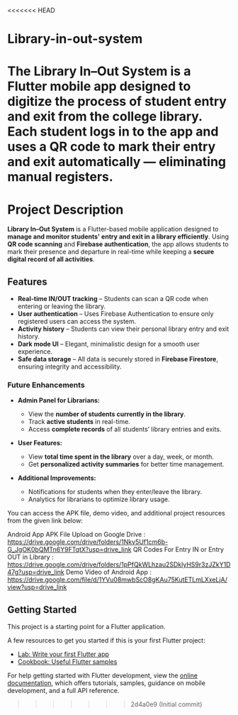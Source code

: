 <<<<<<< HEAD
# Library-in-out-system
The Library In–Out System is a Flutter mobile app designed to digitize the process of student entry and exit from the college library. Each student logs in to the app and uses a QR code to mark their entry and exit automatically — eliminating manual registers.
=======

# Project Description

**Library In–Out System** is a Flutter-based mobile application designed to **manage and monitor students' entry and exit in a library efficiently**. Using **QR code scanning** and **Firebase authentication**, the app allows students to mark their presence and departure in real-time while keeping a **secure digital record of all activities**.

## Features

- **Real-time IN/OUT tracking** – Students can scan a QR code when entering or leaving the library.  
- **User authentication** – Uses Firebase Authentication to ensure only registered users can access the system.  
- **Activity history** – Students can view their personal library entry and exit history.  
- **Dark mode UI** – Elegant, minimalistic design for a smooth user experience.  
- **Safe data storage** – All data is securely stored in **Firebase Firestore**, ensuring integrity and accessibility.

### Future Enhancements

- **Admin Panel for Librarians:**  
  - View the **number of students currently in the library**.  
  - Track **active students** in real-time.  
  - Access **complete records** of all students’ library entries and exits.  

- **User Features:**  
  - View **total time spent in the library** over a day, week, or month.  
  - Get **personalized activity summaries** for better time management.  

- **Additional Improvements:**  
  - Notifications for students when they enter/leave the library.  
  - Analytics for librarians to optimize library usage.

You can access the APK file, demo video, and additional project resources from the given link below:

Android App APK File Upload on Google Drive : https://drive.google.com/drive/folders/1Nkv5Uf1cm6b-G_JgOK0bQMTn6Y9FTqtX?usp=drive_link
QR Codes For Entry IN or Entry OUT in Library : https://drive.google.com/drive/folders/1pPfQkWLhzau2SDklyHS9r3zJZkY1D47g?usp=drive_link
Demo Video of Android App : https://drive.google.com/file/d/1YVu08mwbScO8gKAu75KutETLmLXxeLjA/view?usp=drive_link


## Getting Started

This project is a starting point for a Flutter application.

A few resources to get you started if this is your first Flutter project:

- [Lab: Write your first Flutter app](https://docs.flutter.dev/get-started/codelab)
- [Cookbook: Useful Flutter samples](https://docs.flutter.dev/cookbook)

For help getting started with Flutter development, view the
[online documentation](https://docs.flutter.dev/), which offers tutorials,
samples, guidance on mobile development, and a full API reference.
>>>>>>> 2d4a0e9 (Initial commit)
